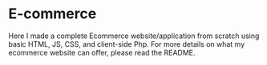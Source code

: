 # E-commerce
 Here I made a complete Ecommerce website/application from scratch using basic HTML, JS, CSS, and client-side Php. For more details on what my ecommerce website can offer, please read the README.
